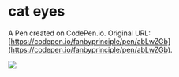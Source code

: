 # cat eyes

A Pen created on CodePen.io. Original URL: [https://codepen.io/fanbyprinciple/pen/abLwZGb](https://codepen.io/fanbyprinciple/pen/abLwZGb).

![](cat_eyes.png)


